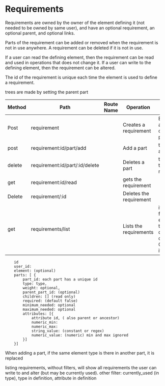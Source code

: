 # Requirements


Requirements are owned by the owner of the element defining it (not needed to be owned by same user), and have an optional requirement,
an optional parent, and optional links.

Parts of the requirement can be added or removed when the requirement is not in use anywhere.
A requirement can be deleted if it is not in use.


If a user can read the defining element, then the requirement can be read and used in operations that does not change it.
If a user can write to the defining element, then the requirement can be altered.

The id of the requirement is unique each time the element is used to define a requirement.

trees are made by setting the parent part


| Method | Path                           | Route Name | Operation               | Args                                                                              |
|--------|--------------------------------|------------|-------------------------|-----------------------------------------------------------------------------------|
| Post   | requirement                    |            | Creates a requirement   | Element, and optional parts                                                       |
| post   | requirement:id/part/add        |            | Add a part              | the part added                                                                    |
| delete | requirement:id/part/:id/delete |            | Deletes a part          | the id of the part to remove                                                      |
| get    | requirement:id/read            |            | gets the requirement    |                                                                                   |
| Delete | requirement/:id                |            | Deletes the requirement |                                                                                   |
| get    | requirements/list              |            | Lists the requirements  | iterator,can filter by element type in definition or part. Otherwise it lists all |


        id
        user_id:
        element: (optional)
        parts: [ {
            part_id: each part has a unique id
            type: type,
            weight: optional,
            parent_part_id: (optional)
            children: [] (read only)
            required: (default false)
            minimum_needed: optional
            maximum_needed: optional
            attributes: [{
                attribute id, ( also parent or ancestor)
                numeric_min:
                numeric_max:
                string_value: (constant or regex)
                numeric_value: (numeric) min and max ignored
            }]
        }]

When adding a part, if the same element type is there in another part, it is replaced

listing requirements, without filters, will show all requirements the user can write to and alter (but may be currently used).
other filter: currently_used (in type), type in definition, attribute in definition

